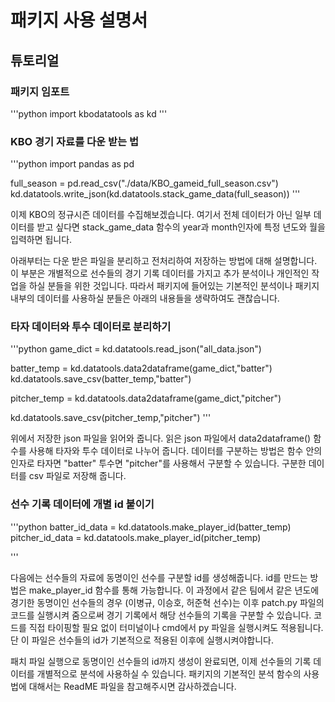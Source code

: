 # 패키지 사용 설명서

## 튜토리얼

### 패키지 임포트

'''python
import kbodatatools as kd
'''

### KBO 경기 자료를 다운 받는 법

'''python
import pandas as pd

full_season = pd.read_csv("./data/KBO_gameid_full_season.csv")
kd.datatools.write_json(kd.datatools.stack_game_data(full_season))
'''

이제 KBO의 정규시즌 데이터를 수집해보겠습니다. 여기서 전체 데이터가 아닌 일부 데이터를 받고 싶다면 stack_game_data 함수의 year과 month인자에 특정 년도와 월을 입력하면 됩니다.

아래부터는 다운 받은 파일을 분리하고 전처리하여 저장하는 방법에 대해 설명합니다. 이 부분은 개별적으로 선수들의 경기 기록 데이터를 가지고 추가 분석이나 개인적인 작업을 하실 분들을 위한 것입니다. 따라서 패키지에 들어있는 기본적인 분석이나 패키지 내부의 데이터를 사용하실 분들은 아래의 내용들을 생략하여도 괜찮습니다.

### 타자 데이터와 투수 데이터로 분리하기

'''python
game_dict = kd.datatools.read_json("all_data.json")

batter_temp = kd.datatools.data2dataframe(game_dict,"batter")
kd.datatools.save_csv(batter_temp,"batter")

pitcher_temp = kd.datatools.data2dataframe(game_dict,"pitcher")

kd.datatools.save_csv(pitcher_temp,"pitcher")
'''

위에서 저장한 json 파일을 읽어와 줍니다. 읽은 json 파일에서 data2dataframe() 함수를 사용해 타자와 투수 데이터로 나누어 줍니다. 데이터를 구분하는 방법은 함수 안의 인자로 타자면 "batter" 투수면 "pitcher"를 사용해서 구분할 수 있습니다. 구분한 데이터를 csv 파일로 저장해 줍니다.

### 선수 기록 데이터에 개별 id 붙이기

'''python
batter_id_data = kd.datatools.make_player_id(batter_temp)
pitcher_id_data = kd.datatools.make_player_id(pitcher_temp)

'''

다음에는 선수들의 자료에 동명이인 선수를 구분할 id를 생성해줍니다. id를 만드는 방법은 make_player_id 함수를 통해 가능합니다. 이 과정에서 같은 팀에서 같은 년도에 경기한 동명이인 선수들의 경우 (이병규, 이승호, 허준혁 선수)는 이후 patch.py 파일의 코드를 실행시켜 줌으로써 경기 기록에서 해당 선수들의 기록을 구분할 수 있습니다. 코드를 직접 타이핑할 필요 없이 터미널이나 cmd에서 py 파일을 실행시켜도 적용됩니다. 단 이 파일은 선수들의 id가 기본적으로 적용된 이후에 실행시켜야합니다.

패치 파일 실행으로 동명이인 선수들의 id까지 생성이 완료되면, 이제 선수들의 기록 데이터를 개별적으로 분석에 사용하실 수 있습니다. 패키지의 기본적인 분석 함수의 사용법에 대해서는 ReadME 파일을 참고해주시면 감사하겠습니다.
